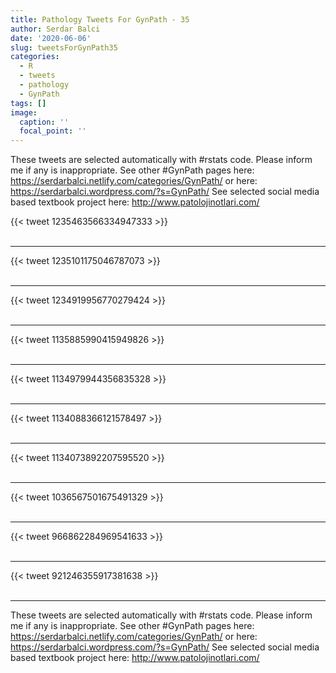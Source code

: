 ```yaml
---
title: Pathology Tweets For GynPath - 35
author: Serdar Balci
date: '2020-06-06'
slug: tweetsForGynPath35
categories:
  - R
  - tweets
  - pathology
  - GynPath
tags: []
image:
  caption: ''
  focal_point: ''
---
```



These tweets are selected automatically with #rstats code. Please inform me if any is inappropriate.
See other #GynPath pages here: https://serdarbalci.netlify.com/categories/GynPath/  or here: https://serdarbalci.wordpress.com/?s=GynPath/ 
See selected social media based textbook project here: http://www.patolojinotlari.com/

{{< tweet 1235463566334947333 >}}
<br>
<br>
<hr>
{{< tweet 1235101175046787073 >}}
<br>
<br>
<hr>
{{< tweet 1234919956770279424 >}}
<br>
<br>
<hr>
{{< tweet 1135885990415949826 >}}
<br>
<br>
<hr>
{{< tweet 1134979944356835328 >}}
<br>
<br>
<hr>
{{< tweet 1134088366121578497 >}}
<br>
<br>
<hr>
{{< tweet 1134073892207595520 >}}
<br>
<br>
<hr>
{{< tweet 1036567501675491329 >}}
<br>
<br>
<hr>
{{< tweet 966862284969541633 >}}
<br>
<br>
<hr>
{{< tweet 921246355917381638 >}}
<br>
<br>
<hr>


These tweets are selected automatically with #rstats code. Please inform me if any is inappropriate.
See other #GynPath pages here: https://serdarbalci.netlify.com/categories/GynPath/  or here: https://serdarbalci.wordpress.com/?s=GynPath/ 
See selected social media based textbook project here: http://www.patolojinotlari.com/
